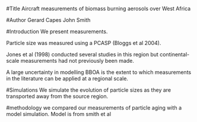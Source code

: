 #Title
Aircraft measurements of biomass burning aerosols over West Africa

#Author
Gerard Capes
John Smith

#Introduction
We present measurements.

Particle size was measured using a PCASP (Bloggs et al 2004).

Jones et al (1998) conducted several studies in this region but continental-scale measurements had not previously been made.

A large uncertainty in modelling BBOA is the extent to which measurements in the literature can be applied at a regional scale.

#Simulations
We simulate the evolution of particle sizes as they are transported away from the source region.

#methodology
we compared our measurements of particle aging with a model simulation. Model is from smith et al